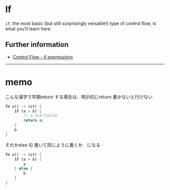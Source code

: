 # If

`if`, the most basic (but still surprisingly versatile!) type of control flow, is what you'll learn here.

## Further information

- [Control Flow - if expressions](https://doc.rust-lang.org/book/ch03-05-control-flow.html#if-expressions)

---
# memo
こんな漢字で早期return する場合は、明示的にreturn 書かないと行けない
```rs
fn a() -> $str {
    if (a > b) {
        // a のみではだめ
        return a;
    } 
    b
}
```
それかelse 句 書いて同じように書くか　になる
```rs
fn a() -> $str {
    if (a > b) {
        a
    } else {
        b
    } 
}
```
